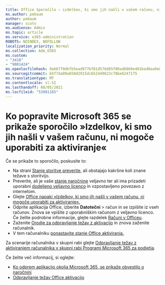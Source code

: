 ```yaml
---
title: Office Sporočilo – izdelkov, ki smo jih našli v vašem računu, ni mogoče uporabiti za aktiviranje
ms.author: pebaum
author: pebaum
manager: scotv
ms.audience: Admin
ms.topic: article
ms.service: o365-administration
ROBOTS: NOINDEX, NOFOLLOW
localization_priority: Normal
ms.collection: Adm_O365
ms.custom:
- "3418"
- "9001424"
ms.openlocfilehash: 9a667f0dbfb5ead977bf81d576d85f00ad6869e401bad0aa9e833e7fb75b78e3
ms.sourcegitcommit: b5f7da89a650d2915dc652449623c78be6247175
ms.translationtype: MT
ms.contentlocale: sl-SI
ms.lasthandoff: 08/05/2021
ms.locfileid: "53981165"
---
```

# <a name="fixing-the-microsoft-365-apps-the-products-we-found-in-your-account-cant-be-used-to-activate-message"></a>Ko popravite Microsoft 365 se prikaže sporočilo »Izdelkov, ki smo jih našli v vašem računu, ni mogoče uporabiti za aktiviranje«

Če se prikaže to sporočilo, poskusite to:

- Na strani [Stanje storitve preverite,](https://docs.microsoft.com/office365/enterprise/view-service-health) ali obstajajo kakršne koli znane težave s storitvijo.
- Preverite, ali je vaše [stanje naročnine](https://support.office.com/article/0d23d3c0-c19c-4b2f-9845-5344fedc4380#bkmk_checksubscription) veljavno ter ali ima prizadeti uporabni [dodeljeno veljavno licenco](https://support.office.com/article/997596B5-4173-4627-B915-36ABAC6786DC) in vzpostavljeno povezavo z internetom. 
- Glejte [Office napaki »Izdelkov, ki smo jih našli v vašem računu, ni mogoče uporabiti za aktiviranje«.](https://support.office.com/article/c9f9a0b3-5aae-4131-8077-21e6a59f141e)
- Odprite aplikacija Office, izberite **Datotečni**  >  račun in se izpišite iz vseh računov. Znova se vpišite z uporabniškim računom z veljavno licenco. Če želite podrobne informacije, glejte razdelek [Računi v Officeu](https://support.office.com/article/628ea040-f265-49de-b986-be09c3ebf8a9).
- Zaženite [Orodje za odpravljanje težav z aktivacijo](https://aka.ms/SARA-OfficeActivation-Alchemy) in znova zaženite računalnik.
- V tem računalniku [ponastavite stanje Office aktiviranja.](https://docs.microsoft.com/office365/troubleshoot/activation/reset-office-365-proplus-activation-state)

Za scenarije računalnika v skupni rabi glejte [Odpravljanje težav z aktiviranjem računalnika v skupni rabi Programi Microsoft 365 za podjetja](https://docs.microsoft.com/deployoffice/troubleshoot-shared-computer-activation).

Če želite več informacij, si oglejte: 
- [Ko odprem aplikacijo okolja Microsoft 365, se prikaže obvestilo o naročnini](https://support.office.com/article/4cabe32c-f594-4c0e-9191-3d3ade10cceb)
- [Odpravljanje težav Office aktivacijo](https://support.office.com/article/0d23d3c0-c19c-4b2f-9845-5344fedc4380)